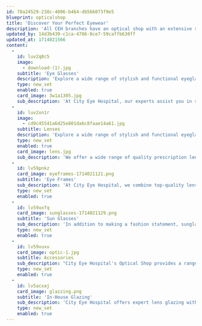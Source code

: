 ```yaml
---
id: 78a24529-238c-4006-b464-db566073f9e5
blueprint: opticalshop
title: 'Discover Your Perfect Eyewear'
description: 'All CEH branches have an optical shop with an extensive selection of the latest brands and a dedicated team available to assist you elevate your style and vision. Our Optical Shop also offers eye exams and eyewear repair for scratched or damaged glasses/lenses.'
updated_by: 14d3b439-c1ca-4786-8ce7-59caffb630ff
updated_at: 1714021566
content:
  -
    id: luv2q8c5
    image:
      - download-(1).jpg
    subtitle: 'Eye Glasses'
    description: 'Explore a wide range of stylish and functional eyeglasses to enhance your vision and style.'
    type: new_set
    enabled: true
    card_image: 3w1a1305.jpg
    sub_description: 'At City Eye Hospital, our experts assist you in selecting prescription glasses that improve vision and relieve eye strain. We offer a variety of options for all ages and lifestyles, including daily wear, reading, driving, and sports. Let us help you find the perfect pair to enhance your vision and comfort every day.'
  -
    id: luv2xn1r
    image:
      - cd9c45541a6d25e801da6c8faae14a61.jpg
    subtitle: Lenses
    description: 'Explore a wide range of stylish and functional eyeglasses to enhance your vision and style.'
    type: new_set
    enabled: true
    card_image: lens.jpg
    sub_description: 'We offer a wide range of quality prescription lenses, including single vision, varifocal, and polarised options. Our optical staff at City Eye Hospital can assist you in choosing the best lenses for your needs, whether you require specialised tints or coatings like anti-reflection or scratch resistance.'
  -
    id: lv59pnkz
    card_image: eyeframes-1714021121.png
    subtitle: 'Eye Frames'
    sub_description: 'At City Eye Hospital, we combine top-quality lenses with stylish frames to match your style and budget. Explore our diverse range of frames, including designer options and frames for children, available in various styles, shapes, materials, and colors. Our selection caters to every preference and routine, ensuring both quality and affordability.'
    type: new_set
    enabled: true
  -
    id: lv59uxfq
    card_image: sunglasses-1714021129.png
    subtitle: 'Sun Glasses'
    sub_description: 'In addition to making a fashion statement, sunglasses also enhance your vision and protect you from ultraviolet (UV) light that can be harmful to your eyes.   The Optical Shop at City Eye Hospital features a selection of stunning ophthalmic quality sunglasses from some of the world’s best eyewear designers that are available in prescription and non-prescription lenses'
    type: new_set
    enabled: true
  -
    id: lv59vuxv
    card_image: optic-1.jpg
    subtitle: Accessories
    sub_description: "City Eye Hospital's Optical Shop provides a range of eyewear accessories, including lens cleaners, adjustable cords, and stylish protective cases in various materials with magnetic closures. They offer personalized branding services for added individuality. Enhance your eyewear's functionality and style with these quality accessories."
    type: new_set
    enabled: true
  -
    id: lv5acxaj
    card_image: glazzing.png
    subtitle: 'In-House Glazing'
    sub_description: 'City Eye Hospital offers expert lens glazing with a wide range of framing materials for eyeglasses and sunglasses. Our team manages adjustments, frame transfers, and ensures quality lenses with efficient turnaround times. Trust us for your lens needs at City Eye Hospital.'
    type: new_set
    enabled: true
---
```

